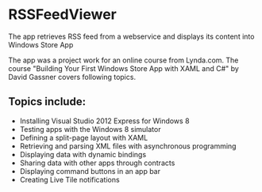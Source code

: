 # RSSFeedViewer
The app retrieves RSS feed from a webservice and displays its content into Windows Store App

The app was a project work for an online course from Lynda.com. The course "Building Your First Windows Store App with XAML and C#" by David Gassner covers following topics.

## Topics include: ##
* Installing Visual Studio 2012 Express for Windows 8
* Testing apps with the Windows 8 simulator
* Defining a split-page layout with XAML
* Retrieving and parsing XML files with asynchronous programming
* Displaying data with dynamic bindings
* Sharing data with other apps through contracts
* Displaying command buttons in an app bar
* Creating Live Tile notifications
